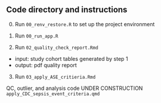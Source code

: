 ## Code directory and instructions

0. Run `00_renv_restore.R` to set up the project environment

1. Run `00_run_app.R` 

2. Run `02_quality_check_report.Rmd`
- input: study cohort tables generated by step 1
- output: pdf quality report

3. Run `03_apply_ASE_critieria.Rmd`

QC, outlier, and analysis code UNDER CONSTRUCTION
`apply_CDC_sepsis_event_criteria.qmd`

